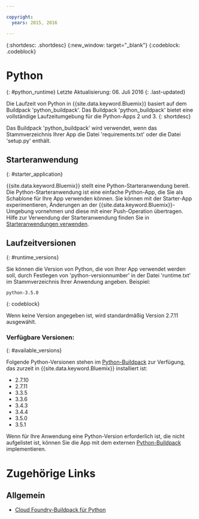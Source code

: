 ```yaml
---

copyright:
  years: 2015, 2016

---
```


{:shortdesc: .shortdesc}
{:new_window: target="_blank"}
{:codeblock: .codeblock}

# Python
{: #python_runtime}
Letzte Aktualisierung: 06. Juli 2016
{: .last-updated}

Die Laufzeit von Python in {{site.data.keyword.Bluemix}} basiert auf dem Buildpack 'python_buildpack'.
Das Buildpack 'python_buildpack' bietet eine vollständige Laufzeitumgebung für die Python-Apps 2 und 3.
{: shortdesc}

Das Buildpack 'python_buildpack' wird verwendet, wenn das Stammverzeichnis Ihrer App die Datei 'requirements.txt' oder die Datei 'setup.py' enthält.

## Starteranwendung
{: #starter_application}

{{site.data.keyword.Bluemix}} stellt eine Python-Starteranwendung bereit.  Die Python-Starteranwendung ist eine einfache Python-App, die Sie als Schablone für Ihre App verwenden können. Sie können mit der Starter-App experimentieren, Änderungen an der {{site.data.keyword.Bluemix}}-Umgebung vornehmen und diese mit einer Push-Operation übertragen.  Hilfe zur Verwendung der Starteranwendung finden Sie in [Starteranwendungen verwenden](../../cfapps/starter_app_usage.html).

## Laufzeitversionen
{: #runtime_versions}

Sie können die Version von Python, die von Ihrer App verwendet werden soll, durch Festlegen von 'python-versionnumber' in der Datei 'runtime.txt' im Stammverzeichnis Ihrer Anwendung angeben. Beispiel:

```
python-3.5.0
```
{: codeblock}

Wenn keine Version angegeben ist, wird standardmäßig Version 2.7.11 ausgewählt.

### Verfügbare Versionen:
{: #available_versions}

Folgende Python-Versionen stehen im [Python-Buildpack](https://github.com/cloudfoundry/python-buildpack/releases/tag/v1.5.5) zur Verfügung, das zurzeit in {{site.data.keyword.Bluemix}} installiert ist:

* 2.7.10
* 2.7.11
* 3.3.5
* 3.3.6
* 3.4.3
* 3.4.4
* 3.5.0
* 3.5.1

Wenn für Ihre Anwendung eine Python-Version erforderlich ist, die nicht aufgelistet ist, können Sie die App mit dem externen [Python-Buildpack](https://github.com/cloudfoundry/python-buildpack) implementieren.

# Zugehörige Links
## Allgemein
* [Cloud Foundry-Buildpack für Python](https://github.com/cloudfoundry/python-buildpack)
